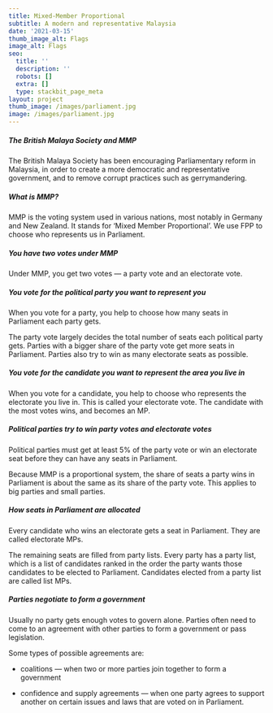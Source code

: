 ```yaml
---
title: Mixed-Member Proportional
subtitle: A modern and representative Malaysia
date: '2021-03-15'
thumb_image_alt: Flags
image_alt: Flags
seo:
  title: ''
  description: ''
  robots: []
  extra: []
  type: stackbit_page_meta
layout: project
thumb_image: /images/parliament.jpg
image: /images/parliament.jpg
---
```

##### The British Malaya Society and MMP

The British Malaya Society has been encouraging Parliamentary reform in Malaysia, in order to create a more democratic and representative government, and to remove corrupt practices such as gerrymandering.

##### What is MMP?

MMP is the voting system used in various nations, most notably in Germany and New Zealand. It stands for ‘Mixed Member Proportional’. We use FPP to choose who represents us in Parliament.

##### You have two votes under MMP

Under MMP, you get two votes — a party vote and an electorate vote.

##### You vote for the political party you want to represent you

When you vote for a party, you help to choose how many seats in Parliament each party gets.

The party vote largely decides the total number of seats each political party gets. Parties with a bigger share of the party vote get more seats in Parliament. Parties also try to win as many electorate seats as possible.

##### You vote for the candidate you want to represent the area you live in

When you vote for a candidate, you help to choose who represents the electorate you live in. This is called your electorate vote. The candidate with the most votes wins, and becomes an MP.

##### Political parties try to win party votes and electorate votes

Political parties must get at least 5% of the party vote or win an electorate seat before they can have any seats in Parliament. 

Because MMP is a proportional system, the share of seats a party wins in Parliament is about the same as its share of the party vote. This applies to big parties and small parties.

##### How seats in Parliament are allocated

Every candidate who wins an electorate gets a seat in Parliament. They are called electorate MPs.

The remaining seats are filled from party lists. Every party has a party list, which is a list of candidates ranked in the order the party wants those candidates to be elected to Parliament. Candidates elected from a party list are called list MPs. 

##### Parties negotiate to form a government

Usually no party gets enough votes to govern alone. Parties often need to come to an agreement with other parties to form a government or pass legislation. 

Some types of possible agreements are:

*   coalitions — when two or more parties join together to form a government

*   confidence and supply agreements — when one party agrees to support another on certain issues and laws that are voted on in Parliament.
